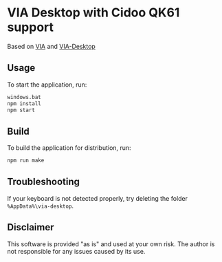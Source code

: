 # VIA Desktop with Cidoo QK61 support

Based on [VIA](https://github.com/the-via/app) and [VIA-Desktop](https://github.com/cebby2420/via-desktop)

## Usage

To start the application, run:

```sh
windows.bat
npm install
npm start
```

## Build

To build the application for distribution, run:

```sh
npm run make
```

## Troubleshooting

If your keyboard is not detected properly, try deleting the folder `%AppData%\via-desktop`.

## Disclaimer

This software is provided "as is" and used at your own risk. The author is not responsible for any issues caused by its use.
